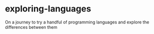 # exploring-languages
On a journey to try a handful of programming languages and explore the differences between them
